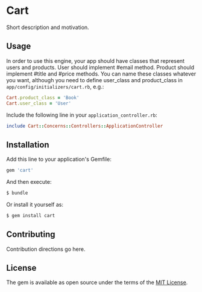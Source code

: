 # Cart
Short description and motivation.

## Usage
In order to use this engine, your app should have classes that represent users
and products.
User should implement #email method.
Product should implement #title and #price methods.
You can name these classes whatever you want, although you need to define
user_class and product_class in `app/config/initializers/cart.rb`, e.g.:
```ruby
Cart.product_class = 'Book'
Cart.user_class = 'User'
```
Include the following line in your `application_controller.rb`:
```ruby
include Cart::Concerns::Controllers::ApplicationController
```

## Installation
Add this line to your application's Gemfile:

```ruby
gem 'cart'
```

And then execute:
```bash
$ bundle
```

Or install it yourself as:
```bash
$ gem install cart
```

## Contributing
Contribution directions go here.

## License
The gem is available as open source under the terms of the [MIT License](http://opensource.org/licenses/MIT).

